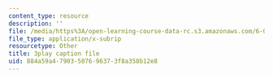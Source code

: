 ```yaml
---
content_type: resource
description: ''
file: /media/https%3A/open-learning-course-data-rc.s3.amazonaws.com/6-00sc-introduction-to-computer-science-and-programming-spring-2011/884a59a47903507696373f8a358b12e8_K1w2o5i0NGQ.vtt
file_type: application/x-subrip
resourcetype: Other
title: 3play caption file
uid: 884a59a4-7903-5076-9637-3f8a358b12e8
---
```

